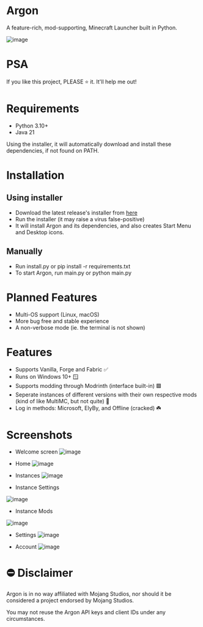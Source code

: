 ﻿# Argon
A feature-rich, mod-supporting, Minecraft Launcher built in Python.

![image](https://github.com/user-attachments/assets/4be74d1f-bead-4854-ac82-f3877888b953)

# PSA
If you like this project, PLEASE ⭐ it. It'll help me out!

# Requirements
 - Python 3.10+
 - Java 21

Using the installer, it will automatically download and install these dependencies, if not found on PATH.


# Installation
## Using installer
 - Download the latest release's installer from [here](https://github.com/v-pun215/Argon/releases)
 - Run the installer (it may raise a virus false-positive)
 - It will install Argon and its dependencies, and also creates Start Menu and Desktop icons.

## Manually
 - Run install.py or pip install -r requirements.txt
 - To start Argon, run main.py or python main.py

# Planned Features
 - Multi-OS support (Linux, macOS)
 - More bug free and stable experience
 - A non-verbose mode (ie. the terminal is not shown)

# Features
 - Supports Vanilla, Forge and Fabric ✅
 - Runs on Windows 10+ 🪟
 - Supports modding through Modrinth (interface built-in) 🟩
 - Seperate instances of different versions with their own respective mods (kind of like MultiMC, but not quite) 🎉
 - Log in methods: Microsoft, ElyBy, and Offline (cracked) ☘️

#  Screenshots
 - Welcome screen
![image](https://github.com/user-attachments/assets/286dd267-018e-4690-a5b6-15dd0017780f)

 - Home
![image](https://github.com/user-attachments/assets/4be74d1f-bead-4854-ac82-f3877888b953)

 - Instances
![image](https://github.com/user-attachments/assets/5d1684db-94db-4924-b691-1aac68be8aa4)


 - Instance Settings

![image](https://github.com/user-attachments/assets/222c1c1f-d9d1-4920-aa26-891c237e5766)


 - Instance Mods

![image](https://github.com/user-attachments/assets/5d6458ca-5e67-423e-9211-8541798f188d)


 - Settings
![image](https://github.com/user-attachments/assets/3a6e81f3-1c7c-4e32-80df-961488af9cdc)

 - Account
![image](https://github.com/user-attachments/assets/2d45671b-4e5f-4641-bb06-8ed483b655d7)

# ⛔ Disclaimer
Argon is in no way affiliated with Mojang Studios, nor should it be considered a project endorsed by Mojang Studios.

You may not reuse the Argon API keys and client IDs under any circumstances.

